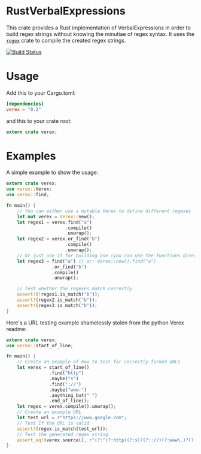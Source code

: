 RustVerbalExpressions
=====================

This crate provides a Rust implementation of VerbalExpressions in order to build regex
strings without knowing the minutiae of regex syntax.
It uses the [`regex`](https://github.com/rust-lang-nursery/regex) crate to compile the created regex strings.

[![Build Status](https://travis-ci.org/VerbalExpressions/RustVerbalExpressions.svg?branch=master)](https://travis-ci.org/VerbalExpressions/RustVerbalExpressions)

# Usage
Add this to your Cargo.toml:
```toml
[dependencies]
verex = "0.2"
```
and this to your crate root:
```rust
extern crate verex;
```

# Examples
A simple example to show the usage:
```rust
extern crate verex;
use verex::Verex;
use verex::find;

fn main() {
    // You can either use a mutable Verex to define different regexes
    let mut verex = Verex::new();
    let regex1 = verex.find("a")
                      .compile()
                      .unwrap();
    let regex2 = verex.or_find("b")
                      .compile()
                      .unwrap();
    // Or just use it for building one (you can use the functions directly as constructors)
    let regex3 = find("a") // or: Verex::new().find("a")
                 .or_find("b")
                 .compile()
                 .unwrap();

    // Test whether the regexes match correctly
    assert!(!regex1.is_match("b"));
    assert!(regex2.is_match("b"));
    assert!(regex3.is_match("b"));
}
```

Here's a URL testing example shamelessly stolen from the python Verex readme:
```rust
extern crate verex;
use verex::start_of_line;

fn main() {
    // Create an example of how to test for correctly formed URLs
    let verex = start_of_line()
                .find("http")
                .maybe("s")
                .find("://")
                .maybe("www.")
                .anything_but(" ")
                .end_of_line();
    let regex = verex.compile().unwrap();
    // Create an example URL
    let test_url = r"https://www.google.com";
    // Test if the URL is valid
    assert!(regex.is_match(test_url));
    // Test the generated regex string
    assert_eq!(verex.source(), r"(?:^(?:http)(?:s)?(?:://)(?:www\.)?(?:[^ ]*)$)");
}
```
